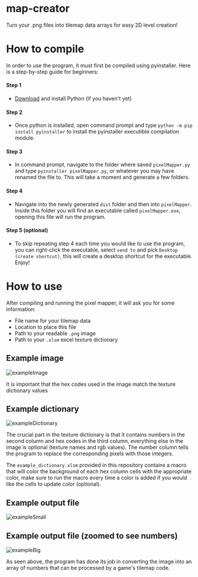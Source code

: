 # map-creator
Turn your .png files into tilemap data arrays for easy 2D level creation!

# How to compile
In order to use the program, it must first be compiled using pyinstaller. Here is a step-by-step guide for beginners:
#### Step 1
 - [Download](https://www.python.org/downloads/) and install Python (if you haven't yet)
#### Step 2
 - Once python is installed, open command prompt and type ```python -m pip install pyinstaller``` to install the pyinstaller executible compilation module.
#### Step 3
 - In command prompt, navigate to the folder where saved ```pixelMapper.py``` and type ```pyinstaller pixelMapper.py```, or whatever you may have renamed the file to. This will take a moment and generate a few folders.
#### Step 4
 - Navigate into the newly generated ```dist``` folder and then into ```pixelMapper```. Inside this folder you will find an executable called ```pixelMapper.exe```, opening this file will run the program.
#### Step 5 (optional)
 - To skip repeating step 4 each time you would like to use the program, you can right-click the executable, select ```send to``` and pick ```Desktop (create shortcut)```, this will create a desktop shortcut for the executable. Enjoy!

# How to use
After compiling and running the pixel mapper, it will ask you for some information:
- File name for your tilemap data
- Location to place this file
- Path to your readable ```.png``` image
- Path to your ```.xlsm``` excel texture dictionary

## Example image
![exampleImage](https://user-images.githubusercontent.com/5933654/58112556-736cdc80-7bfc-11e9-8af4-5f3211076717.png)

It is important that the hex codes used in the image match the texture dictionary values

## Example dictionary
![exampleDictionary](https://user-images.githubusercontent.com/5933654/58112555-736cdc80-7bfc-11e9-842d-909c40c64fd2.png)

The crucial part in the texture dictionary is that it contains numbers in the second column and hex codes in the third column, everything else in the image is optional (texture names and rgb values). The number column tells the program to replace the corresponding pixels with those integers. 

The ```example_dictionary.xlsm``` provided in this repository contains a macro that will color the background of each hex column cells with the appropriate color, make sure to run the macro every time a color is added if you would like the cells to update color (optional).

## Example output file
![exampleSmall](https://user-images.githubusercontent.com/5933654/58112557-736cdc80-7bfc-11e9-9225-4daacf5f23b6.png)

## Example output file (zoomed to see numbers)
![exampleBig](https://user-images.githubusercontent.com/5933654/58112554-736cdc80-7bfc-11e9-8c1f-b3f02b3772f5.png)

As seen above, the program has done its job in converting the image into an array of numbers that can be processed by a game's tilemap code. 
